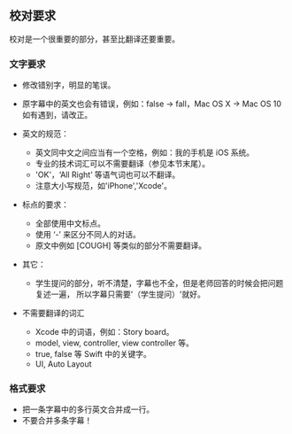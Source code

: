 ## 校对要求

校对是一个很重要的部分，甚至比翻译还要重要。

### 文字要求
- 修改错别字，明显的笔误。
- 原字幕中的英文也会有错误，例如：false -> fall，Mac OS X -> Mac OS 10如有遇到，请改正。
- 英文的规范：
    - 英文同中文之间应当有一个空格，例如：我的手机是 iOS 系统。
    - 专业的技术词汇可以不需要翻译（参见本节末尾）。
    - 'OK'，‘All Right’ 等语气词也可以不翻译。
    - 注意大小写规范，如'iPhone','Xcode'。
- 标点的要求：
    - 全部使用中文标点。
    - 使用 ‘-’ 来区分不同人的对话。 
    - 原文中例如 [COUGH] 等类似的部分不需要翻译。
- 其它：
    - 学生提问的部分，听不清楚，字幕也不全，但是老师回答的时候会把问题复述一遍，
      所以字幕只需要'（学生提问）'就好。

- 不需要翻译的词汇
    - Xcode 中的词语，例如：Story board。
    - model, view, controller, view controller 等。
    - true, false 等 Swift 中的关键字。
    - UI, Auto Layout 

### 格式要求
- 把一条字幕中的多行英文合并成一行。
- 不要合并多条字幕！


